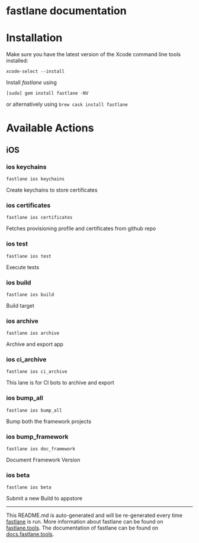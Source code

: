 fastlane documentation
================
# Installation

Make sure you have the latest version of the Xcode command line tools installed:

```
xcode-select --install
```

Install _fastlane_ using
```
[sudo] gem install fastlane -NV
```
or alternatively using `brew cask install fastlane`

# Available Actions
## iOS
### ios keychains
```
fastlane ios keychains
```
Create keychains to store certificates
### ios certificates
```
fastlane ios certificates
```
Fetches provisioning profile and certificates from github repo
### ios test
```
fastlane ios test
```
Execute tests
### ios build
```
fastlane ios build
```
Build target
### ios archive
```
fastlane ios archive
```
Archive and export app
### ios ci_archive
```
fastlane ios ci_archive
```
This lane is for CI bots to archive and export
### ios bump_all
```
fastlane ios bump_all
```
Bump both the framework projects
### ios bump_framework
```
fastlane ios doc_framework
```
Document Framework Version
### ios beta
```
fastlane ios beta
```
Submit a new Build to appstore

----

This README.md is auto-generated and will be re-generated every time [fastlane](https://fastlane.tools) is run.
More information about fastlane can be found on [fastlane.tools](https://fastlane.tools).
The documentation of fastlane can be found on [docs.fastlane.tools](https://docs.fastlane.tools).
